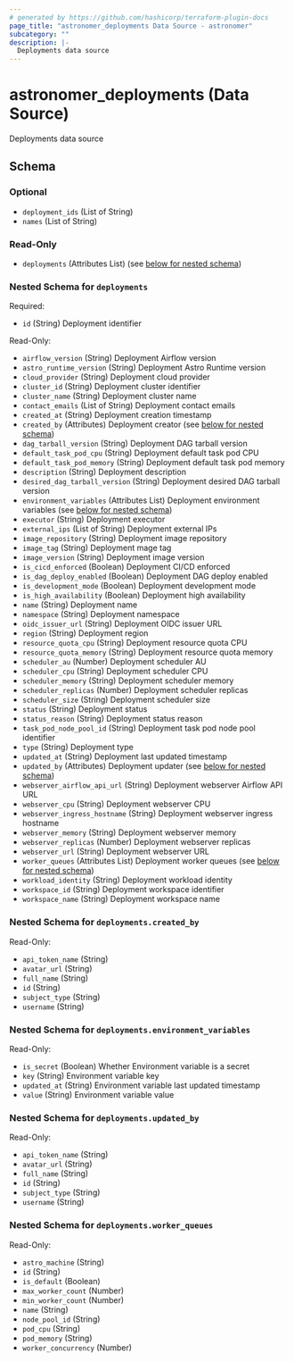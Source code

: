 ```yaml
---
# generated by https://github.com/hashicorp/terraform-plugin-docs
page_title: "astronomer_deployments Data Source - astronomer"
subcategory: ""
description: |-
  Deployments data source
---
```


# astronomer_deployments (Data Source)

Deployments data source



<!-- schema generated by tfplugindocs -->
## Schema

### Optional

- `deployment_ids` (List of String)
- `names` (List of String)

### Read-Only

- `deployments` (Attributes List) (see [below for nested schema](#nestedatt--deployments))

<a id="nestedatt--deployments"></a>
### Nested Schema for `deployments`

Required:

- `id` (String) Deployment identifier

Read-Only:

- `airflow_version` (String) Deployment Airflow version
- `astro_runtime_version` (String) Deployment Astro Runtime version
- `cloud_provider` (String) Deployment cloud provider
- `cluster_id` (String) Deployment cluster identifier
- `cluster_name` (String) Deployment cluster name
- `contact_emails` (List of String) Deployment contact emails
- `created_at` (String) Deployment creation timestamp
- `created_by` (Attributes) Deployment creator (see [below for nested schema](#nestedatt--deployments--created_by))
- `dag_tarball_version` (String) Deployment DAG tarball version
- `default_task_pod_cpu` (String) Deployment default task pod CPU
- `default_task_pod_memory` (String) Deployment default task pod memory
- `description` (String) Deployment description
- `desired_dag_tarball_version` (String) Deployment desired DAG tarball version
- `environment_variables` (Attributes List) Deployment environment variables (see [below for nested schema](#nestedatt--deployments--environment_variables))
- `executor` (String) Deployment executor
- `external_ips` (List of String) Deployment external IPs
- `image_repository` (String) Deployment image repository
- `image_tag` (String) Deployment mage tag
- `image_version` (String) Deployment image version
- `is_cicd_enforced` (Boolean) Deployment CI/CD enforced
- `is_dag_deploy_enabled` (Boolean) Deployment DAG deploy enabled
- `is_development_mode` (Boolean) Deployment development mode
- `is_high_availability` (Boolean) Deployment high availability
- `name` (String) Deployment name
- `namespace` (String) Deployment namespace
- `oidc_issuer_url` (String) Deployment OIDC issuer URL
- `region` (String) Deployment region
- `resource_quota_cpu` (String) Deployment resource quota CPU
- `resource_quota_memory` (String) Deployment resource quota memory
- `scheduler_au` (Number) Deployment scheduler AU
- `scheduler_cpu` (String) Deployment scheduler CPU
- `scheduler_memory` (String) Deployment scheduler memory
- `scheduler_replicas` (Number) Deployment scheduler replicas
- `scheduler_size` (String) Deployment scheduler size
- `status` (String) Deployment status
- `status_reason` (String) Deployment status reason
- `task_pod_node_pool_id` (String) Deployment task pod node pool identifier
- `type` (String) Deployment type
- `updated_at` (String) Deployment last updated timestamp
- `updated_by` (Attributes) Deployment updater (see [below for nested schema](#nestedatt--deployments--updated_by))
- `webserver_airflow_api_url` (String) Deployment webserver Airflow API URL
- `webserver_cpu` (String) Deployment webserver CPU
- `webserver_ingress_hostname` (String) Deployment webserver ingress hostname
- `webserver_memory` (String) Deployment webserver memory
- `webserver_replicas` (Number) Deployment webserver replicas
- `webserver_url` (String) Deployment webserver URL
- `worker_queues` (Attributes List) Deployment worker queues (see [below for nested schema](#nestedatt--deployments--worker_queues))
- `workload_identity` (String) Deployment workload identity
- `workspace_id` (String) Deployment workspace identifier
- `workspace_name` (String) Deployment workspace name

<a id="nestedatt--deployments--created_by"></a>
### Nested Schema for `deployments.created_by`

Read-Only:

- `api_token_name` (String)
- `avatar_url` (String)
- `full_name` (String)
- `id` (String)
- `subject_type` (String)
- `username` (String)


<a id="nestedatt--deployments--environment_variables"></a>
### Nested Schema for `deployments.environment_variables`

Read-Only:

- `is_secret` (Boolean) Whether Environment variable is a secret
- `key` (String) Environment variable key
- `updated_at` (String) Environment variable last updated timestamp
- `value` (String) Environment variable value


<a id="nestedatt--deployments--updated_by"></a>
### Nested Schema for `deployments.updated_by`

Read-Only:

- `api_token_name` (String)
- `avatar_url` (String)
- `full_name` (String)
- `id` (String)
- `subject_type` (String)
- `username` (String)


<a id="nestedatt--deployments--worker_queues"></a>
### Nested Schema for `deployments.worker_queues`

Read-Only:

- `astro_machine` (String)
- `id` (String)
- `is_default` (Boolean)
- `max_worker_count` (Number)
- `min_worker_count` (Number)
- `name` (String)
- `node_pool_id` (String)
- `pod_cpu` (String)
- `pod_memory` (String)
- `worker_concurrency` (Number)
